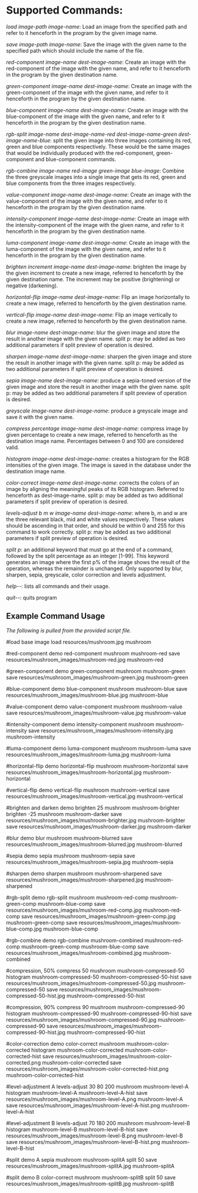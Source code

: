 # Supported Commands: #

*load image-path image-name*: Load an image from the specified path and refer
to it henceforth in the program by the given image name.

*save image-path image-name*: Save the image with the given name to the
specified path which should include the name of the file.

*red-component image-name dest-image-name*: Create an image with the
red-component of the image with the given name, and refer to it henceforth in
the program by the given destination name.

*green-component image-name dest-image-name*: Create an image with the
green-component of the image with the given name, and refer to it henceforth in
the program by the given destination name.

*blue-component image-name dest-image-name*: Create an image with the
blue-component of the image with the given name, and refer to it henceforth in
the program by the given destination name.

*rgb-split image-name dest-image-name-red dest-image-name-green
dest-image-name-blue*: split the given image into three images containing
its red, green and blue components respectively. These would be the same
images that would be individually produced with the red-component,
green-component and blue-component commands.

*rgb-combine image-name red-image green-image blue-image*: Combine the
three greyscale images into a single image that gets its red, green and
blue components from the three images respectively.

*value-component image-name dest-image-name*: Create an image with the
value-component of the image with the given name, and refer to it henceforth in
the program by the given destination name.

*intensity-component image-name dest-image-name*: Create an image with the
intensity-component of the image with the given name, and refer to it henceforth in
the program by the given destination name.

*luma-component image-name dest-image-name*: Create an image with the
luma-component of the image with the given name, and refer to it henceforth in
the program by the given destination name.

*brighten increment image-name dest-image-name*: brighten the image by the given
increment to create a new image, referred to henceforth by the given destination
name. The increment may be positive (brightening) or negative (darkening).

*horizontal-flip image-name dest-image-name*: Flip an image horizontally
to create a new image, referred to henceforth by the given destination name.

*vertical-flip image-name dest-image-name*: Flip an image vertically
to create a new image, referred to henceforth by the given destination name.

*blur image-name dest-image-name*: blur the given image and
store the result in another image with the given name. 
split p: may be added as two additional parameters if split preview of operation is desired.

*sharpen image-name dest-image-name*: sharpen the given image and
store the result in another image with the given name. 
split p: may be added as two additional parameters if split preview of operation is desired.

*sepia image-name dest-image-name*: produce a sepia-toned version of
the given image and store the result in another image with the given name. 
split p: may be added as two additional parameters if split preview of operation is desired.

*greyscale image-name dest-image-name*: produce a greyscale image and save it with the given name.

*compress percentage image-name dest-image-name*: compress image by given percentage to create a new 
image, referred to henceforth as the destination image name. Percentages between 0 and 100 are 
considered valid.

*histogram image-name dest-image-name*: creates a histogram for the RGB intensities of the given 
image. The image is saved in the database under the destination image name.

*color-correct image-name dest-image-name*: corrects the colors of an image by aligning the 
meaningful peaks of its RGB histogram. Referred to henceforth as dest-image-name. split p: may be 
added as two additional parameters if split preview of operation is desired.

*levels-adjust b m w image-name dest-image-name*: where b, m and w are the three relevant black, 
mid and white values respectively. These values should be ascending in that order, and should be 
within 0 and 255 for this command to work correctly. split p: may be added as two additional 
parameters if split preview of operation is desired.

*split p*: an additional keyword that must go at the end of a command, followed by the
split percentage as an integer [1-99]. This keyword generates an image where the 
first p% of the image shows the result of the operation, whereas the remainder
is unchanged. Only supported by blur, sharpen, sepia, greyscale, color correction and levels 
adjustment.

*help--*: lists all commands and their usage.

*quit--*: quits program

## Example Command Usage ## 
*The following is pulled from the provided script file.* 

#load base image
load resources/mushroom.jpg mushroom

#red-component demo
red-component mushroom mushroom-red
save resources/mushroom_images/mushroom-red.jpg mushroom-red

#green-component demo
green-component mushroom mushroom-green
save resources/mushroom_images/mushroom-green.jpg mushroom-green

#blue-component demo
blue-component mushroom mushroom-blue
save resources/mushroom_images/mushroom-blue.jpg mushroom-blue

#value-component demo
value-component mushroom mushroom-value
save resources/mushroom_images/mushroom-value.jpg mushroom-value

#intensity-component demo
intensity-component mushroom mushroom-intensity
save resources/mushroom_images/mushroom-intensity.jpg mushroom-intensity

#luma-component demo
luma-component mushroom mushroom-luma
save resources/mushroom_images/mushroom-luma.jpg mushroom-luma

#horizontal-flip demo
horizontal-flip mushroom mushroom-horizontal
save resources/mushroom_images/mushroom-horizontal.jpg mushroom-horizontal

#vertical-flip demo
vertical-flip mushroom mushroom-vertical
save resources/mushroom_images/mushroom-vertical.jpg mushroom-vertical

#brighten and darken demo
brighten 25 mushroom mushroom-brighter
brighten -25 mushroom mushroom-darker
save resources/mushroom_images/mushroom-brighter.jpg mushroom-brighter
save resources/mushroom_images/mushroom-darker.jpg mushroom-darker

#blur demo
blur mushroom mushroom-blurred
save resources/mushroom_images/mushroom-blurred.jpg mushroom-blurred

#sepia demo
sepia mushroom mushroom-sepia
save resources/mushroom_images/mushroom-sepia.jpg mushroom-sepia

#sharpen demo
sharpen mushroom mushroom-sharpened
save resources/mushroom_images/mushroom-sharpened.jpg mushroom-sharpened

#rgb-split demo
rgb-split mushroom mushroom-red-comp mushroom-green-comp mushroom-blue-comp
save resources/mushroom_images/mushroom-red-comp.jpg mushroom-red-comp
save resources/mushroom_images/mushroom-green-comp.jpg mushroom-green-comp
save resources/mushroom_images/mushroom-blue-comp.jpg mushroom-blue-comp

#rgb-combine demo
rgb-combine mushroom-combined mushroom-red-comp mushroom-green-comp mushroom-blue-comp
save resources/mushroom_images/mushroom-combined.jpg mushroom-combined

#compression, 50%
compress 50 mushroom mushroom-compressed-50
histogram mushroom-compressed-50 mushroom-compressed-50-hist
save resources/mushroom_images/mushroom-compressed-50.jpg mushroom-compressed-50
save resources/mushroom_images/mushroom-compressed-50-hist.jpg mushroom-compressed-50-hist


#compression, 90%
compress 90 mushroom mushroom-compressed-90
histogram mushroom-compressed-90 mushroom-compressed-90-hist
save resources/mushroom_images/mushroom-compressed-90.jpg mushroom-compressed-90
save resources/mushroom_images/mushroom-compressed-90-hist.jpg mushroom-compressed-90-hist

#color-correction demo
color-correct mushroom mushroom-color-corrected
histogram mushroom-color-corrected mushroom-color-corrected-hist
save resources/mushroom_images/mushroom-color-corrected.png mushroom-color-corrected
save resources/mushroom_images/mushroom-color-corrected-hist.png mushroom-color-corrected-hist

#level-adjustment A
levels-adjust 30 80 200 mushroom mushroom-level-A
histogram mushroom-level-A mushroom-level-A-hist
save resources/mushroom_images/mushroom-level-A.png mushroom-level-A
save resources/mushroom_images/mushroom-level-A-hist.png mushroom-level-A-hist

#level-adjustment B
levels-adjust 70 180 200 mushroom mushroom-level-B
histogram mushroom-level-B mushroom-level-B-hist
save resources/mushroom_images/mushroom-level-B.png mushroom-level-B
save resources/mushroom_images/mushroom-level-B-hist.png mushroom-level-B-hist

#split demo A
sepia mushroom mushroom-splitA split 50
save resources/mushroom_images/mushroom-splitA.jpg mushroom-splitA

#split demo B
color-correct mushroom mushroom-splitB split 50
save resources/mushroom_images/mushroom-splitB.jpg mushroom-splitB


